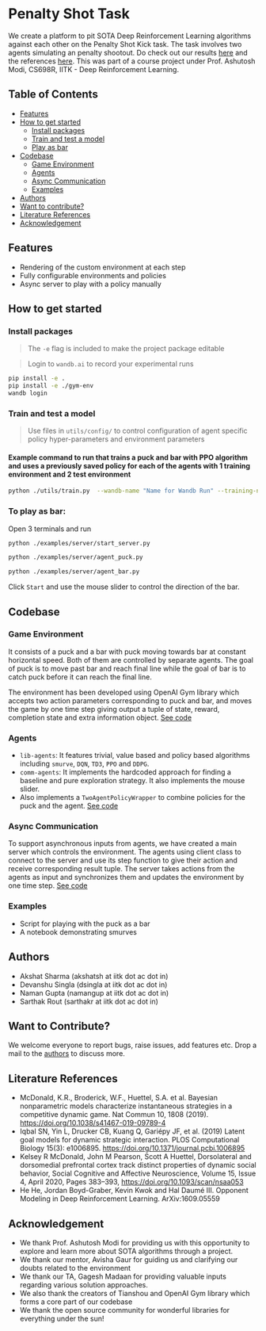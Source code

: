 # Penalty Shot Task
We create a platform to pit SOTA Deep Reinforcement Learning algorithms against each other on the Penalty Shot Kick task. The task involves two agents simulating an penalty shootout. Do check out our results [here](https://drive.google.com/file/d/1_xkMm-6JUh_VIgNew1a4vPjCpU2wdI5D/view?usp=sharing) and the references [here](#literature-references). This was part of a course project under Prof. Ashutosh Modi, CS698R, IITK - Deep Reinforcement Learning.

## Table of Contents
- [Features](#features)
- [How to get started](#how-to-get-started)
    - [Install packages](#install-packages)
    - [Train and test a model](#train-and-test-a-model)
    - [Play as bar](#to-play-as-bar)
- [Codebase](#codebase)
    - [Game Environment](#game-environment)
    - [Agents](#agents)
    - [Async Communication](#async-communication)
    - [Examples](#examples)
- [Authors](#authors)
- [Want to contribute?](#want-to-contribute)
- [Literature References](#literature-references)
- [Acknowledgement](#acknowledgement)

## Features
- Rendering of the custom environment at each step
- Fully configurable environments and policies
- Async server to play with a policy manually
## How to get started

### Install packages
>The `-e` flag is included to make the project package editable

>Login to `wandb.ai` to record your experimental runs 
```bash
pip install -e .
pip install -e ./gym-env
wandb login
```

### Train and test a model
> Use files in `utils/config/` to control configuration of agent specific policy hyper-parameters and environment parameters

#### Example command to run that trains a puck and bar with PPO algorithm and uses a previously saved policy for each of the agents with 1 training environment and 2 test environment 
```bash
python ./utils/train.py  --wandb-name "Name for Wandb Run" --training-num 1 --test-num 2 --puck ppo --bar ppo --load-puck-id both_ppo --load-bar-id both_ppo 
```

### To play as bar:
Open 3 terminals and run 
```bash
python ./examples/server/start_server.py
```
```bash
python ./examples/server/agent_puck.py
```
```bash
python ./examples/server/agent_bar.py
```
Click `Start` and use the mouse slider to control the direction of the bar.

## Codebase
### Game Environment
It consists of a puck and a bar with puck moving towards bar at constant horizontal speed. Both of them are controlled by separate agents. The goal of puck is to move past bar and reach final line while the goal of bar is to catch puck before it can reach the final line.

The environment has been developed using OpenAI Gym library which accepts two action parameters corresponding to puck and bar, and moves the game by one time step giving output a tuple of state, reward, completion state and extra information object. [See code](gym-env)

### Agents
- `lib-agents`: It features trivial, value based and policy based algorithms including `smurve`, `DQN`, `TD3`, `PPO` and `DDPG`.
- `comm-agents`: It implements the hardcoded approach for finding a baseline and pure exploration strategy. It also implements the mouse slider.
- Also implements a `TwoAgentPolicyWrapper` to combine policies for the puck and the agent.
[See code](agents)

### Async Communication
To support asynchronous inputs from agents, we have created a main server which controls the environment. The agents using client class to connect to the server and use its step function to give their action and receive corresponding result tuple. The server takes actions from the agents as input and synchronizes them and updates the environment by one time step. [See code](communication)

### Examples
- Script for playing with the puck as a bar
- A notebook demonstrating smurves

## Authors
- Akshat Sharma (akshatsh at iitk dot ac dot in)
- Devanshu Singla (dsingla at iitk dot ac dot in)
- Naman Gupta (namangup at iitk dot ac dot in)
- Sarthak Rout (sarthakr at iitk dot ac dot in)
## Want to Contribute?
We welcome everyone to report bugs, raise issues, add features etc. Drop a mail to the [authors](#authors) to discuss more.

## Literature References
- McDonald, K.R., Broderick, W.F., Huettel, S.A. et al. Bayesian nonparametric models characterize instantaneous strategies in a competitive dynamic game. Nat Commun 10, 1808 (2019). https://doi.org/10.1038/s41467-019-09789-4
- Iqbal SN, Yin L, Drucker CB, Kuang Q, Gariépy JF, et al. (2019) Latent goal models for dynamic strategic interaction. PLOS Computational Biology 15(3): e1006895. https://doi.org/10.1371/journal.pcbi.1006895
- Kelsey R McDonald, John M Pearson, Scott A Huettel, Dorsolateral and dorsomedial prefrontal cortex track distinct properties of dynamic social behavior, Social Cognitive and Affective Neuroscience, Volume 15, Issue 4, April 2020, Pages 383–393, https://doi.org/10.1093/scan/nsaa053
- He He, Jordan Boyd-Graber, Kevin Kwok and Hal Daumé III. Opponent Modeling in Deep Reinforcement Learning. ArXiv:1609.05559

## Acknowledgement
- We thank Prof. Ashutosh Modi for providing us with this opportunity to explore and learn more about SOTA algorithms through a project.
- We thank our mentor, Avisha Gaur for guiding us and clarifying our doubts related to the environment
- We thank our TA, Gagesh Madaan for providing valuable inputs regarding various solution approaches.
- We also thank the creators of Tianshou and OpenAI Gym library which forms a core part of our codebase
- We thank the open source community for wonderful libraries for everything under the sun! 
